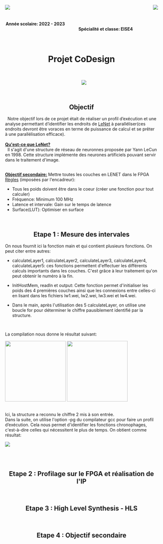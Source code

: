 <p>
  <img src= https://github.com/kibouasteve/CoDesign/assets/71629695/5523b2d0-aeb7-485c-8bdd-dbb5c23ea22e p align="left">
  <img src=https://github.com/kibouasteve/CoDesign/assets/71629695/ee78a014-0f7c-4ffa-82ed-bfce217817c7  p align ="right">
</p>

<br>
<br>

<h4>
  <h4 align ="center">Année scolaire: 2022 - 2023    
  &nbsp &nbsp &nbsp &nbsp &nbsp &nbsp &nbsp &nbsp &nbsp &nbsp &nbsp &nbsp &nbsp &nbsp &nbsp &nbsp &nbsp &nbsp &nbsp &nbsp &nbsp &nbsp &nbsp &nbsp &nbsp &nbsp &nbsp &nbsp &nbsp &nbsp &nbsp &nbsp &nbsp &nbsp     &nbsp &nbsp &nbsp &nbsp &nbsp &nbsp &nbsp &nbsp &nbsp &nbsp &nbsp &nbsp &nbsp &nbsp &nbsp &nbsp &nbsp &nbsp &nbsp &nbsp &nbsp &nbsp &nbsp &nbsp &nbsp &nbsp &nbsp &nbsp &nbsp &nbsp &nbsp &nbsp &nbsp
  &nbsp &nbsp &nbsp 
  Spécialité et classe: EISE4
</h4>
<br>
  
<h1>
 <h1 align ="center">Projet CoDesign
</h1>
<br>
  
<p>
  &nbsp &nbsp &nbsp &nbsp &nbsp &nbsp &nbsp &nbsp &nbsp &nbsp &nbsp &nbsp &nbsp &nbsp &nbsp &nbsp &nbsp &nbsp &nbsp &nbsp &nbsp &nbsp &nbsp &nbsp &nbsp &nbsp &nbsp &nbsp
  &nbsp &nbsp &nbsp &nbsp    
  <img src= https://github.com/kibouasteve/CoDesign/assets/71629695/6517e3ec-59d0-44dd-9ef3-2836e5f5c4d5 p align="center">
</p>
  
<br>
 
<h2>
  <h2 align ="center"> Objectif
</h2> 
&nbsp Notre objectif lors de ce projet était de réaliser un profil d’exécution et une analyse permettant d’identifier les endroits de <ins>LeNet</ins> à
paralléliser(ces endroits devront être voraces en terme de puissance de calcul et se prêter à une parallélisation efficace).
<br>
<br>
<strong><ins>Qu'est-ce que LeNet?</ins></strong>
<br>
&nbsp Il s'agit d'une structure de réseau de neuronnes proposée par Yann LeCun en 1998. Cette structure implémente des neurones artificiels pouvant servir dans le traitement d'image.
<br>
<br>
  
<strong><ins>Objectif secondaire:</ins> </strong>Mettre toutes les couches en LENET dans le FPGA
<br>
<ins>Règles</ins> (imposées par l'encadreur):
<br>
 - Tous les poids doivent être dans le coeur (créer une fonction pour tout calculer)
 - Fréquence: Minimum 100 MHz
 - Latence et intervale: Gain sur le temps de latence
 - Surface(LUT): Optimiser en surface
<br>

<h2>
  <h2 align ="center"> Etape 1 : Mesure des intervales
</h2>
 
 On nous fournit ici la fonction main et  qui contient plusieurs fonctions. On peut citer entre autres:
  - calculateLayer1, calculateLayer2, calculateLayer3, calculateLayer4, calculateLayer5: ces fonctions permettent d'effectuer les différents calculs importants dans les couches. C'est grâce à leur traitement qu'on peut obtenir le numéro à la fin.
  
  - InitHostMem, readIn et output: Cette fonction permet d'initialiser les poids des 4 premières couches ainsi que les connexions entre celles-ci en lisant dans les fichiers lw1.wei, lw2.wei, lw3.wei et lw4.wei. 
  
  - Dans le main, après l'utilisation des 5 calculateLayer, on utilise une boucle for pour déterminer le chiffre pausiblement identifié par la structure. 
<br> 
  
  La compilation nous donne le résultat suivant:

<p>
  <img src= https://github.com/kibouasteve/CoDesign/assets/71629695/1b482abb-6018-4e0f-a5f6-ce6becf29f57 width = 200 height=200 >
  <img src=https://github.com/kibouasteve/CoDesign/assets/71629695/1e8140ca-caa4-4e9b-b7ee-eb518ce68cc7 width = 200 height=200 >
</p>
<br>   
Ici, la structure a reconnu le chiffre 2 mis à son entrée. 
<br>  
Dans la suite, on utilise l'option -pg du compilateur gcc pour faire un profil d’exécution. Cela nous permet d'identifier les fonctions chronophages, c'est-à-dire celles qui nécessitent le plus de temps.
On obtient comme résultat:

<p>
  <img src= https://github.com/kibouasteve/CoDesign/assets/71629695/40ca7fdb-ae20-4c61-ac23-78dcea659854>
</p>
<br> 
<br> 
  
<h2>
  <h2 align ="center"> Etape 2 : Profilage sur le FPGA et réalisation de l'IP
</h2>
<br>
  
<h2>
  <h2 align ="center"> Etape 3 : High Level Synthesis - HLS
</h2>
<br>
  
<h2>
  <h2 align ="center"> Etape 4 : Objectif secondaire
</h2>
<br>

